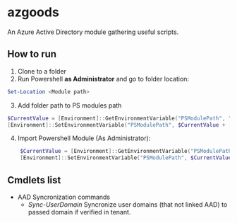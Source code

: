 # azgoods

An Azure Active Directory module gathering useful scripts.

## How to run
1. Clone to a folder
2. Run Powershell **as Administrator** and go to folder location:

```powershell
Set-Location <Module path>
```

3. Add folder path to PS modules path
```powershell
$CurrentValue = [Environment]::GetEnvironmentVariable("PSModulePath", "Machine")
[Environment]::SetEnvironmentVariable("PSModulePath", $CurrentValue + [System.IO.Path]::PathSeparator + "C:\Program Files\Fabrikam\Modules", "Machine")
```
4. Import Powershell Module (As Administrator):
```powershell
    $CurrentValue = [Environment]::GetEnvironmentVariable("PSModulePath", "Machine")
    [Environment]::SetEnvironmentVariable("PSModulePath", $CurrentValue + [System.IO.Path]::PathSeparator + "C:\Program Files\Fabrikam\Modules", "Machine")
```

## Cmdlets list

- AAD Syncronization commands
    - *Sync-UserDomain* Syncronize user domains (that not linked AAD) to passed domain if verified in tenant.

